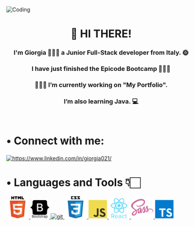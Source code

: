  	


<img align="center" alt="Coding" width="1000" height="500" src="https://i.pinimg.com/originals/29/12/98/29129842108c46684a26c427741db074.gif"/>


<h1 align="center">👋 HI THERE! </h1>
  
  <div align="center">
 <h3> I'm Giorgia 🙋🏼‍♀️ 
  a Junior Full-Stack developer from Italy. 🌞</h3> 
    <h3> I have just finished the Epicode Bootcamp 👩🏼‍🎓<br>
    <h3>👩🏼‍💻 I’m currently working on "My Portfolio". <br></h3>
     <h3>I’m also learning Java. 💻 </h3> </div>
               <br>
<h1 align="left"> • Connect with me:</h1>
<p align="left">
<a href="https://www.linkedin.com/in/giorgia021/" target="blank">
  <img align="center" src="https://raw.githubusercontent.com/rahuldkjain/github-profile-readme-generator/master/src/images/icons/Social/linked-in-alt.svg" 
       alt="https://www.linkedin.com/in/giorgia021/" height="25" width="25" />
  </a>	
</p> 
<h1 align="left"> • Languages and Tools 👇🏻</h1>
<p align="left"> <a href="https://developer.mozilla.org/en-US/docs/Web/HTML" target="_blank" rel="noreferrer">
    <img src="https://raw.githubusercontent.com/devicons/devicon/master/icons/html5/html5-original-wordmark.svg" alt="html5" width="60" height="60"/> 
  </a>
<a href="https://getbootstrap.com" target="_blank" rel="noreferrer">
  <img src="https://raw.githubusercontent.com/devicons/devicon/master/icons/bootstrap/bootstrap-plain-wordmark.svg" alt="bootstrap" width="50" height="50"/> 
  </a> 
<a href="https://git-scm.com/doc" target="_blank" rel="noreferrer"> 
	<img src="https://www.vectorlogo.zone/logos/git-scm/git-scm-icon.svg" alt="git" width="55" height="55"/> </a>	
  <a href="https://developer.mozilla.org/en-US/docs/Web/CSS" target="_blank" rel="noreferrer"> 
    <img src="https://raw.githubusercontent.com/devicons/devicon/master/icons/css3/css3-original-wordmark.svg" alt="css3" width="60" height="60"/> 
  </a> 
  <a href="https://developer.mozilla.org/en-US/docs/Web/JavaScript" target="_blank" rel="noreferrer">
    <img src="https://raw.githubusercontent.com/devicons/devicon/master/icons/javascript/javascript-original.svg" alt="javascript" width="50" height="50"/>
  </a> 
  <a href="https://reactjs.org/" target="_blank" rel="noreferrer"> <img src="https://raw.githubusercontent.com/devicons/devicon/master/icons/react/react-original-wordmark.svg" alt="react" width="55" height="55"/>
  </a>
  <a href="https://sass-lang.com" target="_blank" rel="noreferrer"> <img src="https://raw.githubusercontent.com/devicons/devicon/master/icons/sass/sass-original.svg" alt="sass" width="60" height="60"/>
  </a> 
  <a href="https://www.typescriptlang.org/" target="_blank" rel="noreferrer"> 
  <img src="https://raw.githubusercontent.com/devicons/devicon/master/icons/typescript/typescript-original.svg" alt="typescript" width="50" height="50"/>
  </a>
</p>  
  
 
                  
                  
                  
                  
                  
                  
        
                     
					  

					  

